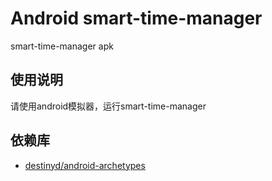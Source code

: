 Android smart-time-manager
============
smart-time-manager apk

使用说明
---------------------
请使用android模拟器，运行smart-time-manager

依赖库
---------------------
* [destinyd/android-archetypes][android-archetypes]


[android-archetypes]: https://github.com/destinyd/android-archetypes
